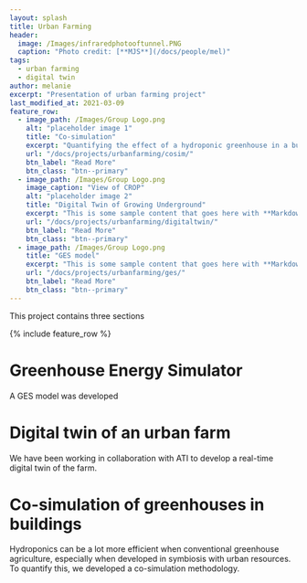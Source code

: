 ```yaml
---
layout: splash
title: Urban Farming
header:
  image: /Images/infraredphotooftunnel.PNG
  caption: "Photo credit: [**MJS**](/docs/people/mel)"
tags:
  - urban farming
  - digital twin
author: melanie
excerpt: "Presentation of urban farming project"
last_modified_at: 2021-03-09
feature_row:
  - image_path: /Images/Group Logo.png
    alt: "placeholder image 1"
    title: "Co-simulation"
    excerpt: "Quantifying the effect of a hydroponic greenhouse in a building"
    url: "/docs/projects/urbanfarming/cosim/"
    btn_label: "Read More"
    btn_class: "btn--primary"
  - image_path: /Images/Group Logo.png
    image_caption: "View of CROP"
    alt: "placeholder image 2"
    title: "Digital Twin of Growing Underground"
    excerpt: "This is some sample content that goes here with **Markdown** formatting."
    url: "/docs/projects/urbanfarming/digitaltwin/"
    btn_label: "Read More"
    btn_class: "btn--primary"
  - image_path: /Images/Group Logo.png
    title: "GES model"
    excerpt: "This is some sample content that goes here with **Markdown** formatting."
    url: "/docs/projects/urbanfarming/ges/"
    btn_label: "Read More"
    btn_class: "btn--primary"
---
```




This project contains three sections

{% include feature_row %}

    
# Greenhouse Energy Simulator

A GES model was developed

# Digital twin of an urban farm

We have been working in collaboration with ATI to develop a real-time digital twin of the farm.

# Co-simulation of greenhouses in buildings

Hydroponics can be a lot more efficient when conventional greenhouse agriculture, especially when developed in symbiosis with urban resources. To quantify this, we developed a co-simulation methodology. 